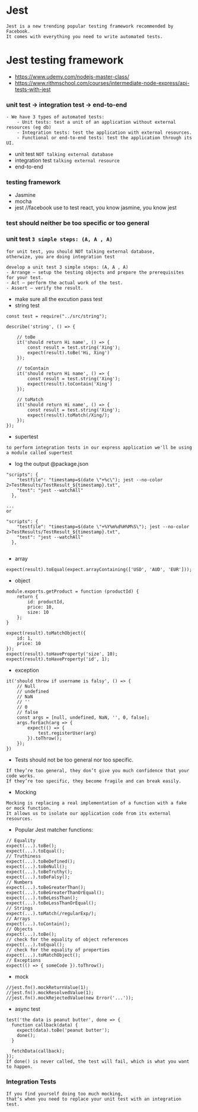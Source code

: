 # Jest 
```
Jest is a new trending popular testing framework recommended by Facebook. 
It comes with everything you need to write automated tests.
```
# Jest testing framework
- https://www.udemy.com/nodejs-master-class/
- https://www.rithmschool.com/courses/intermediate-node-express/api-tests-with-jest
### unit test -> integration test -> end-to-end
```
- We have 3 types of automated tests:
    - Unit tests: test a unit of an application without external resources (eg db) 
    - Integration tests: test the application with external resources.
    - Functional or end-to-end tests: test the application through its UI.
```
- unit test ```NOT talking external database```
- integration test ```talking external resource```
- end-to-end
### testing framework
- Jasmine
- mocha
- jest //facebook use to test react, you know jasmine, you know jest
###  test should neither be too specific or too general
### unit test ```3 simple steps: (A, A , A)```
```
for unit test, you should NOT talking external database,
otherwize, you are doing integration test
```
```
develop a unit test 3 simple steps: (A, A , A)
- Arrange – setup the testing objects and prepare the prerequisites for your test.
- Act – perform the actual work of the test.
- Assert – verify the result.
```
- make sure all the excution pass test
- string test
```
const test = require("../src/string");

describe('string', () => {

    // toBe
    it('should return Hi name', () => {
        const result = test.string('Xing');
        expect(result).toBe('Hi, Xing')
    });

    // toContain
    it('should return Hi name', () => {
        const result = test.string('Xing');
        expect(result).toContain('Xing')
    });

    // toMatch
    it('should return Hi name', () => {
        const result = test.string('Xing');
        expect(result).toMatch(/Xing/);
    });
});
```
- supertest 
```
to perform integration tests in our express application we'll be using a module called supertest
```
- log the output @package.json
```
"scripts": {
    "testfile": "timestamp=$(date \"+%c\"); jest --no-color 2>TestResults/TestResult_${timestamp}.txt",
    "test": "jest --watchAll"
  },
  
...
or 

"scripts": {
    "testfile": "timestamp=$(date \"+%Y%m%d%H%M%S\"); jest --no-color 2>TestResults/TestResult_${timestamp}.txt",
    "test": "jest --watchAll"
  },
  
```
- array
```
expect(result).toEqual(expect.arrayContaining(['USD', 'AUD', 'EUR']));
```
- object
```
module.exports.getProduct = function (productId) {
    return {
        id: productId,
        price: 10,
        size: 10
    };
}
```
```
expect(result).toMatchObject({
    id: 1,
    price: 10
});
expect(result).toHaveProperty('size', 10);
expect(result).toHaveProperty('id', 1);
```
- exception
```
it('should throw if username is falsy', () => {
    // Null
    // undefined
    // NaN
    // ''
    // 0
    // false
    const args = [null, undefined, NaN, '', 0, false];
    args.forEach(arg => {
        expect(() => {
            test.registerUser(arg)
        }).toThrow();
    });
})
```
- Tests should not be too general nor too specific. 
```
If they’re too general, they don’t give you much confidence that your code works. 
If they’re too specific, they become fragile and can break easily. 
```
- Mocking 
```
Mocking is replacing a real implementation of a function with a fake or mock function. 
It allows us to isolate our application code from its external resources.
```
- Popular Jest matcher functions:
```
// Equality
expect(...).toBe(); 
expect(...).toEqual();
// Truthiness
expect(...).toBeDefined(); 
expect(...).toBeNull(); 
expect(...).toBeTruthy();
expect(...).toBeFalsy();
// Numbers
expect(...).toBeGreaterThan(); 
expect(...).toBeGreaterThanOrEqual(); 
expect(...).toBeLessThan(); 
expect(...).toBeLessThanOrEqual();
// Strings
expect(...).toMatch(/regularExp/);
// Arrays
expect(...).toContain();
// Objects
expect(...).toBe(); 
// check for the equality of object references 
expect(...).toEqual(); 
// check for the equality of properties 
expect(...).toMatchObject();
// Exceptions
expect(() => { someCode }).toThrow();
```
- mock
```
//jest.fn().mockReturnValue(1);
//jest.fn().mockResolvedValue(1);
//jest.fn().mockRejectedValue(new Error('...'));
```
- async test
```
test('the data is peanut butter', done => {
  function callback(data) {
    expect(data).toBe('peanut butter');
    done();
  }

  fetchData(callback);
});
If done() is never called, the test will fail, which is what you want to happen.
```
### Integration Tests
```
If you find yourself doing too much mocking, 
that’s when you need to replace your unit test with an integration test. 
```
